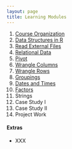 ```yaml
---
layout: page
title: Learning Modules
---
```


1. [Course Organization](Setup/)
1. [Data Structures in R](Data-Structures/)
1. [Read External Files](Read-External-Files/)
1. [Relational Data](Relational-Data/)
1. [Pivot](Pivot)
1. [Wrangle Columns](wrangle-columns/)
1. [Wrangle Rows](wrangle-rows/)
1. [Groupings](Groupings/)
1. [Dates and Times](Dates-Times/)
1. [Factors](Factors/)
1. Strings
1. Case Study I
1. Case Study II
1. Project Work

#### Extras
* XXX
